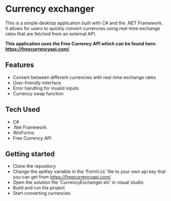 # Currency exchanger

This is a simple desktop application built with C# and the .NET Framework. It allows for users to quickly convert currencies using real-time exchange rates that are fetched from an external API.

**This application uses the Free Currency API which can be found here: https://freecurrencyapi.com/**

## Features
- Convert between different currencies with real-time exchange rates
- User-friendly interface
- Error handling for invalid inputs 
- Currency swap function 

## Tech Used
- C#
- .Net Framework
- WinForms
- Free Currency API

## Getting started
- Clone the repository
- Change the apiKey variable in the 'Form1.cs' file to your own api key that you can get from https://freecurrencyapi.com/
- Open the solution file 'CurrencyExchanger.sln' in visual studio 
- Build and run the project
- Start converting currencies

